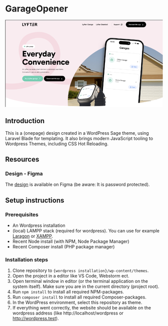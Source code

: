 # GarageOpener

![Design Hero section](./screenshot.png)

## Introduction
This is a (onepage) design created in a WordPress Sage theme,
using Laravel Blade for templating. It also brings modern JavaScript tooling to Wordpress Themes, including CSS Hot Reloading.

## Resources

### Design - Figma

The [design](https://www.figma.com/design/FBjy99LdXoHJWKaXGW4gwg/Lyfter-garage-opener?node-id=815-75&t=RBHDnnBim8XXls5Q-0) is available on Figma (be aware: It is password protected).

## Setup instructions

### Prerequisites

* An Wordpress installation
* (local) LAMPP stack (required for wordpress). You can use for example [Laragon](https://laragon.org/) or [XAMPP](https://www.apachefriends.org/).
* Recent Node install (with NPM, Node Package Manager)
* Recent Composer install (PHP package manager)

### Installation steps

1. Clone repository to `{wordpress installation}/wp-content/themes`.
2. Open the project in a editor like VS Code, Webstorm ect.
3. Open terminal window in editor (or the terminal application on the system itself). Make sure you are in the current directory (project root).
4. Run `npm install` to install all required NPM-packages.
5. Run `composer install` to install all required Composer-packages.
6. In the WordPress environment, select this repository as theme.
7. If everything went correctly, the website should be available on the wordpress address (like http://localhost/wordpress or http://wordpress.test).
